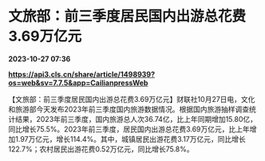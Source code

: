 # 文旅部：前三季度居民国内出游总花费3.69万亿元

**2023-10-27 07:36**

**https://api3.cls.cn/share/article/1498939?os=web&sv=7.7.5&app=CailianpressWeb**

【文旅部：前三季度居民国内出游总花费3.69万亿元】财联社10月27日电，文化和旅游部今天发布2023年前三季度国内旅游数据情况。根据国内旅游抽样调查统计结果，2023年前三季度，国内旅游总人次36.74亿，比上年同期增加15.80亿，同比增长75.5%。2023年前三季度，居民国内出游总花费3.69万亿元，比上年增加1.97万亿元，增长114.4%。其中，城镇居民出游花费3.17万亿元，同比增长122.7%；农村居民出游花费0.52万亿元，同比增长75.8%。